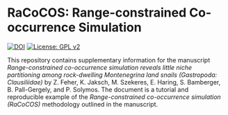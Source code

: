 # RaCoCOS: Range-constrained Co-occurrence Simulation

[![DOI](https://zenodo.org/badge/115053411.svg)](https://zenodo.org/badge/latestdoi/115053411)
[![License: GPL v2](https://img.shields.io/badge/License-GPL%20v2-blue.svg)](https://www.gnu.org/licenses/old-licenses/gpl-2.0.en.html)

This repository contains supplementary information for the manuscript
*Range-constrained co-occurrence simulation reveals little
niche partitioning among rock-dwelling Montenegrina land snails (Gastropoda: Clausiliidae)* by Z. Feher, K. Jaksch, M. Szekeres, E. Haring, S. Bamberger,
B. Pall-Gergely, and P. Solymos.
The document is a tutorial and reproducible example
of the *Range-constrained co-occurrence simulation (RaCoCOS)*
methodology outlined in the manuscript.
